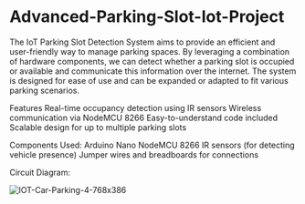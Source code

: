 # Advanced-Parking-Slot-Iot-Project
The IoT Parking Slot Detection System aims to provide an efficient and user-friendly way to manage parking spaces. By leveraging a combination of hardware components, we can detect whether a parking slot is occupied or available and communicate this information over the internet. The system is designed for ease of use and can be expanded or adapted to fit various parking scenarios.

Features
Real-time occupancy detection using IR sensors
Wireless communication via NodeMCU 8266
Easy-to-understand code included
Scalable design for up to multiple parking slots

Components Used:
Arduino Nano
NodeMCU 8266
IR sensors (for detecting vehicle presence)
Jumper wires and breadboards for connections

Circuit Diagram:

![IOT-Car-Parking-4-768x386](https://github.com/user-attachments/assets/cbbbc219-eaa7-4d14-b3aa-4e774010446e)

